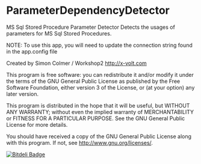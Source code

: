 ParameterDependencyDetector
=============

MS Sql Stored Procedure Parameter Detector
Detects the usages of parameters for MS Sql Stored Procedures.

NOTE: To use this app, you will need to update the connection string found in the app.config file

Created by Simon Colmer / Workshop2
http://x-volt.com

This program is free software: you can redistribute it and/or modify
it under the terms of the GNU General Public License as published by
the Free Software Foundation, either version 3 of the License, or
(at your option) any later version.

This program is distributed in the hope that it will be useful,
but WITHOUT ANY WARRANTY; without even the implied warranty of
MERCHANTABILITY or FITNESS FOR A PARTICULAR PURPOSE.  See the
GNU General Public License for more details.

You should have received a copy of the GNU General Public License
along with this program.  If not, see <http://www.gnu.org/licenses/>.

[![Bitdeli Badge](https://d2weczhvl823v0.cloudfront.net/Workshop2/parameterdependencydetector/trend.png)](https://bitdeli.com/free "Bitdeli Badge")

